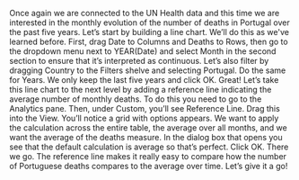 Once again we are connected to the UN Health data and this time we are interested in the monthly evolution of the number of deaths in Portugal over the past five years. Let’s start by building a line chart. We’ll do this as we've learned before. First, drag Date to Columns and Deaths to Rows, then go to the dropdown menu next to YEAR(Date) and select Month in the second section to ensure that it’s interpreted as continuous. Let’s also filter by dragging Country to the Filters shelve and selecting Portugal. Do the same for Years. We only keep the last five years and click OK. Great! Let’s take this line chart to the next level by adding a reference line indicating the average number of monthly deaths. To do this you need to go to the Analytics pane. Then, under Custom, you’ll see Reference Line. Drag this into the View. You’ll notice a grid with options appears. We want to apply the calculation across the entire table, the average over all months, and we want the average of the deaths measure. In the dialog box that opens you see that the default calculation is average so that’s perfect. Click OK. There we go. The reference line makes it really easy to compare how the number of Portuguese deaths compares to the average over time. Let’s give it a go!
